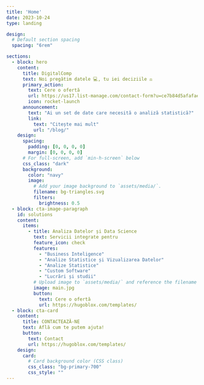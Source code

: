 ```yaml
---
title: 'Home'
date: 2023-10-24
type: landing

design:
  # Default section spacing
  spacing: "6rem"

sections:
  - block: hero
    content:
      title: DigitalComp
      text: Noi pregătim datele 💻, tu iei deciziile ⚖️
      primary_action:
        text: Cere o ofertă
        url: https://us17.list-manage.com/contact-form?u=ce7b84d5afafae77b846a44ef&form_id=90c9a9b298b5653866f49e8b9f2d6d9e
        icon: rocket-launch
      announcement:
        text: "Ai un set de date care necesită o analiză statistică?"
        link:
          text: "Citește mai mult"
          url: "/blog/"
    design:
      spacing:
        padding: [0, 0, 0, 0]
        margin: [0, 0, 0, 0]
      # For full-screen, add `min-h-screen` below
      css_class: "dark"
      background:
        color: "navy"
        image:
          # Add your image background to `assets/media/`.
          filename: bg-triangles.svg
          filters:
            brightness: 0.5
  - block: cta-image-paragraph
    id: solutions
    content:
      items:
        - title: Analiza Datelor și Data Science
          text: Servicii integrate pentru
          feature_icon: check
          features:
            - "Business Inteligence"
            - "Analize Statistice și Vizualizarea Datelor"
            - "Analize Statistice"
            - "Custom Software"
            - "Lucrări și studii"
          # Upload image to `assets/media/` and reference the filename here
          image: main.jpg
          button:
            text: Cere o ofertă
            url: https://hugoblox.com/templates/
  - block: cta-card
    content:
      title: CONTACTEAZĂ-NE
      text: Află cum te putem ajuta!
      button:
        text: Contact
        url: https://hugoblox.com/templates/
    design:
      card:
        # Card background color (CSS class)
        css_class: "bg-primary-700"
        css_style: ""
---
```

